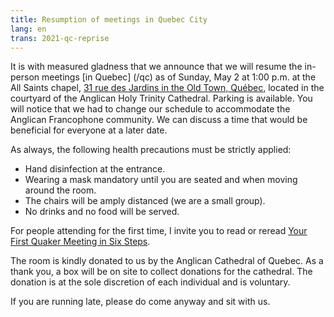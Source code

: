 ```yaml
---
title: Resumption of meetings in Quebec City
lang: en
trans: 2021-qc-reprise
---
```

It is with measured gladness that we announce that we will resume the in-person meetings [in Quebec] (/qc) as of Sunday, May 2 at 1:00 p.m. at the All Saints chapel, [31 rue des Jardins in the Old Town, Québec](/qc), located in the courtyard of the Anglican Holy Trinity Cathedral. Parking is available. You will notice that we had to change our schedule to accommodate the Anglican Francophone community. We can discuss a time that would be beneficial for everyone at a later date.

As always, the following health precautions must be strictly applied:

* Hand disinfection at the entrance.
* Wearing a mask mandatory until you are seated and when moving around the room.
* The chairs will be amply distanced (we are a small group).
* No drinks and no food will be served.

For people attending for the first time, I invite you to read or reread [Your First Quaker Meeting in Six Steps](/about).

The room is kindly donated to us by the Anglican Cathedral of Quebec. As a thank you, a box will be on site to collect donations for the cathedral. The donation is at the sole discretion of each individual and is voluntary.

If you are running late, please do come anyway and sit with us.
